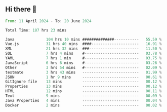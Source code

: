 ## Hi there 👋
<!--START_SECTION:waka-->

```rust
From: 11 April 2024 - To: 20 June 2024

Total Time: 187 hrs 23 mins

Java              104 hrs 10 mins ##############-----------   55.59 %
Vue.js            31 hrs 40 mins  ####---------------------   16.91 %
XML               21 hrs 32 mins  ###----------------------   11.50 %
SQL               7 hrs 4 mins    #------------------------   03.78 %
YAML              7 hrs 1 min     #------------------------   03.75 %
JavaScript        6 hrs 6 mins    #------------------------   03.26 %
Other             3 hrs 54 mins   #------------------------   02.09 %
textmate          3 hrs 43 mins   -------------------------   01.99 %
JSON              1 hr 9 mins     -------------------------   00.61 %
GitIgnore file    13 mins         -------------------------   00.12 %
Properties        13 mins         -------------------------   00.12 %
HTML              12 mins         -------------------------   00.11 %
Text              9 mins          -------------------------   00.09 %
Java Properties   4 mins          -------------------------   00.04 %
Docker            2 mins          -------------------------   00.02 %
```

<!--END_SECTION:waka-->
<!--
**lianggeshanhetao/lianggeshanhetao** is a ✨ _special_ ✨ repository because its `README.md` (this file) appears on your GitHub profile.

Here are some ideas to get you started:

- 🔭 I’m currently working on ...
- 🌱 I’m currently learning ...
- 👯 I’m looking to collaborate on ...
- 🤔 I’m looking for help with ...
- 💬 Ask me about ...
- 📫 How to reach me: ...
- 😄 Pronouns: ...
- ⚡ Fun fact: ...
-->
